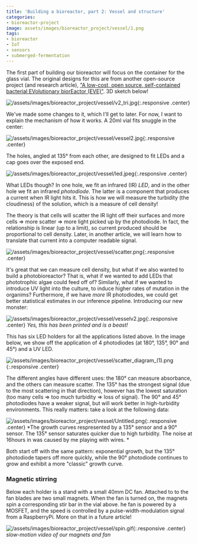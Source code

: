 ```yaml
---
title: 'Building a bioreactor, part 2: Vessel and structure'
categories:
- bioreactor-project
image: assets/images/bioreactor_project/vessel/1.png
tags:
- bioreactor
- IoT
- sensors
- submerged-fermentation
---
```


The first part of building our bioreactor will focus on the container for the glass vial. The original designs for this are from another open-source project (and research article), ["A low-cost, open source, self-contained bacterial EVolutionary biorEactor (EVE)"](https://www.biorxiv.org/content/10.1101/729434v1). 3D sketch below!

![/assets/images/bioreactor_project/vessel/v2_tri.jpg](/assets/images/bioreactor_project/vessel/v2_tri.jpg){:.responsive .center}

We've made some changes to it, which I'll get to later. For now, I want to explain the mechanism of how it works. A 20ml vial fits snuggle in the center:

![/assets/images/bioreactor_project/vessel/vessel2.jpg](/assets/images/bioreactor_project/vessel/vessel2.jpg){:.responsive .center}

The holes, angled at 135° from each other, are designed to fit LEDs and a cap goes over the exposed end.

![/assets/images/bioreactor_project/vessel/led.jpeg](/assets/images/bioreactor_project/vessel/led.jpeg){:.responsive .center}

What LEDs though? In one hole, we fit an infrared (IR) _LED_, and in the other hole we fit an infrared _photodiode_. The latter is a component that produces a current when IR light hits it. This is how we will measure the turbidity (the cloudiness) of the solution, which is a measure of cell density! 

The theory is that cells will scatter the IR light off their surfaces and more cells ⇒ more scatter ⇒ more light picked up by the photodiode. In fact, the relationship is linear (up to a limit), so current produced should be proportional to cell density. Later, in another article, we will learn how to translate that current into a computer readable signal. 

![/assets/images/bioreactor_project/vessel/scatter.png](/assets/images/bioreactor_project/vessel/scatter.png){:.responsive .center}

It's great that we can measure cell density, but what if we also wanted to build a photobioreactor? That is, what if we wanted to add LEDs that phototrophic algae could feed off of? Similarly, what if we wanted to introduce UV light into the culture, to induce higher rates of mutation in the organims? Furthermore, if we have *more* IR photodiodes, we could get better statistical estimates in our inference pipeline. Introducing our new monster: 

![/assets/images/bioreactor_project/vessel/vesselv2.jpg](/assets/images/bioreactor_project/vessel/vesselv2.jpg){:.responsive .center}
*Yes, this has been printed and is a beast!*

This has six LED holders for all the applications listed above. In the image below, we show off the application of 4 photodiodes (at 180°, 135°, 90° and 45°) and a UV LED. 

![/assets/images/bioreactor_project/vessel/scatter_diagram_(1).png](/assets/images/bioreactor_project/vessel/scatter_diagram_(1).png){:.responsive .center}

The different angles have different uses: the 180° can measure absorbance, and the others can measure scatter. The 135° has the strongest signal (due to the most scattering in that direction), however has the lowest saturation (too many cells ⇒ too much turbidity ⇒ loss of signal). The 90° and 45° photodiodes have a weaker signal, but will work better in high-turbidity environments. This really matters: take a look at the following data:

![/assets/images/bioreactor_project/vessel/Untitled.png](/assets/images/bioreactor_project/vessel/Untitled.png){:.responsive .center}
*The growth curves respresented by a 135° sensor and a 90° sensor. The 135° sensor saturates quicker due to high turbidity. The noise at 16hours in was caused by me playing with wires. *

Both start off with the same pattern: exponential growth, but the 135° photodiode tapers off more quickly, while the 90° photodiode continues to grow and exhibit a more "classic" growth curve. 

### Magnetic stirring 


Below each holder is a stand with a small 40mm DC fan. Attached to to the fan blades are two small magnets. When the fan is turned on, the magnets spin a corresponding stir bar in the vial above. he fan is powered by a MOSFET, and the speed is controlled by a pulse-width-modulation signal from a RaspberryPi. More on that in a future article! 

![/assets/images/bioreactor_project/vessel/spin.gif](/assets/images/bioreactor_project/vessel/spin.gif){:.responsive .center}
*slow-motion video of our magnets and fan*
